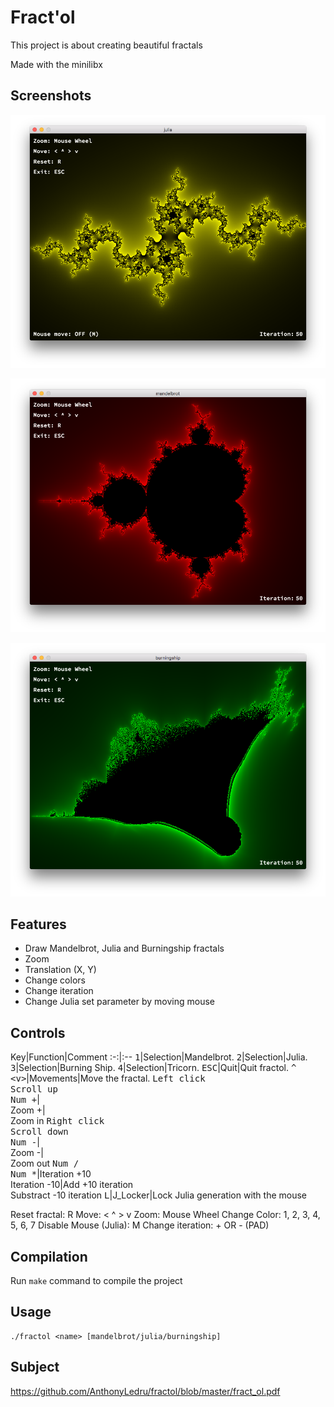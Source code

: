 # Fract'ol

This project is about creating beautiful fractals

Made with the minilibx

## Screenshots

![alt text](https://github.com/AnthonyLedru/fractol/blob/master/screenshots/julia.png)

![alt text](https://github.com/AnthonyLedru/fractol/blob/master/screenshots/mandelbrot.png)

![alt text](https://github.com/AnthonyLedru/fractol/blob/master/screenshots/burningship.png)

## Features

- Draw Mandelbrot, Julia and Burningship fractals
- Zoom
- Translation (X, Y)
- Change colors
- Change iteration
- Change Julia set parameter by moving mouse

## Controls


Key|Function|Comment
:-:|:--
<kbd>1</kbd>|Selection|Mandelbrot.
<kbd>2</kbd>|Selection|Julia.
<kbd>3</kbd>|Selection|Burning Ship.
<kbd>4</kbd>|Selection|Tricorn.
<kbd>ESC</kbd>|Quit|Quit fractol.
<kbd>^</kbd><br><kbd><</kbd><kbd>v</kbd><kbd>></kbd>|Movements|Move the fractal.
<kbd>Left click</kbd><br><kbd>Scroll up</kbd><br><kbd>Num +</kbd>|<br>Zoom +|<br>Zoom in
<kbd>Right click</kbd><br><kbd>Scroll down</kbd><br><kbd>Num -</kbd>|<br>Zoom -|<br>Zoom out
<kbd>Num /</kbd><br><kbd>Num *</kbd>|Iteration +10<br>Iteration -10|Add +10 iteration<br>Substract -10 iteration
<kbd>L</kbd>|J_Locker|Lock Julia generation with the mouse

Reset fractal: R
Move: < ^ > v
Zoom: Mouse Wheel
Change Color: 1, 2, 3, 4, 5, 6, 7
Disable Mouse (Julia): M
Change iteration: + OR - (PAD)

## Compilation

Run `make` command to compile the project

## Usage

```
./fractol <name> [mandelbrot/julia/burningship]
```

## Subject 
 
https://github.com/AnthonyLedru/fractol/blob/master/fract_ol.pdf
